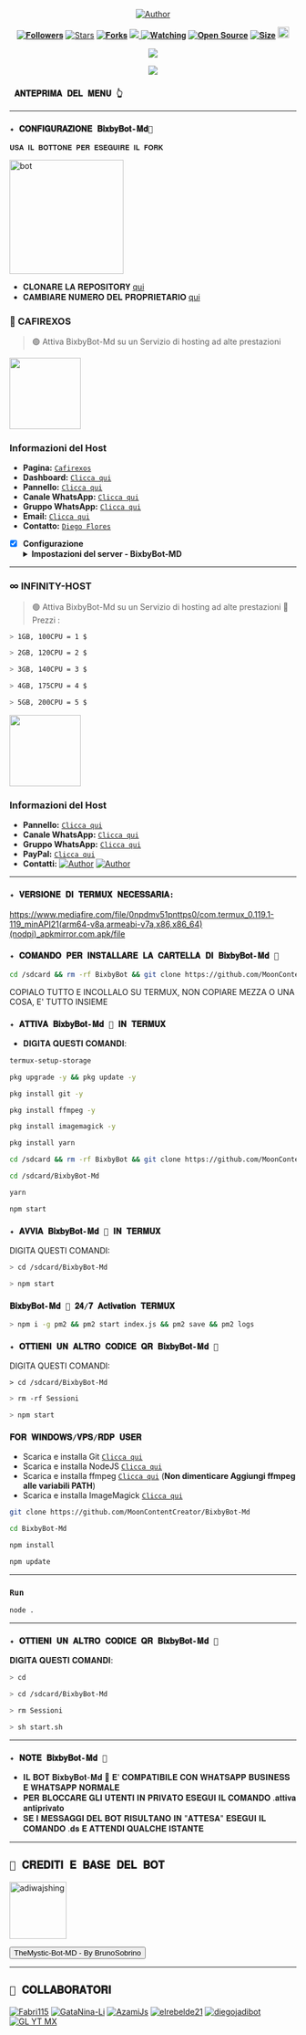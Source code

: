 <p align="center">
<a href="https://whatsapp.com/channel/0029Va8SHGnId7nJi8Zdnz3x"><img title="Author" src="https://img.shields.io/badge/Canale Ufficiale-black?style=for-the-badge&logo=whatsApp"></a>

   <p align="center"> 
 <a href="https://github.com/MoonContentCreator/followers"><img title="𝐅𝐨𝐥𝐥𝐨𝐰𝐞𝐫𝐬" src="https://img.shields.io/github/followers/MoonContentCreator?color=red&style=flat-square"></a> 
 <a href="https://github.com/MoonContentCreator/MoonContentCreator/stargazers/"><img title="Stars" src="https://img.shields.io/github/stars/MoonContentCreator?color=blue&style=flat-square"></a> 
 <a href="https://github.com/MoonContentCreator/network/members"><img title="𝐅𝐨𝐫𝐤𝐬" src="https://img.shields.io/github/forks/MoonContentCreator/BixbyBot-Md?color=red&style=flat-square"></a> 
 <a href="https://komarev.com/ghpvc/?username=Fabri115&color=blue&style=flat-square&label=Profile+Visual"><img src="https://komarev.com/ghpvc/?username=MoonContentCreator&color=blue&style=flat-square&label=Profile+Visual" /> 
 <a href="https://github.com/MoonContentCreator/MoonContentCreator/watchers"><img title="𝐖𝐚𝐭𝐜𝐡𝐢𝐧𝐠" src="https://img.shields.io/github/watchers/MoonContentCreator/BixbyBot-Md?label=Watcher'srepo&color=blue&style=flat-square"></a> 
 <a href="https://github.com/MoonContentCreator/BixbyBot-Md"><img title="𝐎𝐩𝐞𝐧 𝐒𝐨𝐮𝐫𝐜𝐞" src="https://badges.frapsoft.com/os/v2/open-source.svg?v=103"></a> 
 <a href="https://github.com/MoonContentCreator/AyGemuy/"><img title="𝐒𝐢𝐳𝐞" src="https://img.shields.io/github/repo-size/MoonContentCreator/BixbyBot-Md?style=flat-square&color=green"></a> 
 <a href="https://github.com/MoonContentCreator/BixbyBot-Md/graphs/commit-activity"><img height="20" src="https://img.shields.io/badge/Maintained%3F-yes-green.svg"></a 
 <img width="" src="https://img.shields.io/github/repo-size/MoonContentCreator/BixbyBot-Md?color=red&label=Repo%20Size&style=for-the-badge&logo=appveyor"> 

</p> 
 <p align="center"> 
 <img width="" src="https://telegra.ph/file/c31a290ce6bb4e5ce63cd.png?color=red&label=Repo%20Size&style=for-the-badge&logo=appveyor"> 
 </p> 

 <p align="center"> 
 <img width="" src="https://telegra.ph/file/53876cbad328d8cf55bac.png?color=red&label=Repo%20Size&style=for-the-badge&logo=appveyor"> 
 </p> 


 ### ` 𝐀𝐍𝐓𝐄𝐏𝐑𝐈𝐌𝐀 𝐃𝐄𝐋 𝐌𝐄𝐍𝐔 👆` 
 --------- 
 ### `✦ 𝐂𝐎𝐍𝐅𝐈𝐆𝐔𝐑𝐀𝐙𝐈𝐎𝐍𝐄 𝐁𝐢𝐱𝐛𝐲𝐁𝐨𝐭-𝐌𝐝🔮 ` 

 `𝐔𝐒𝐀 𝐈𝐋 𝐁𝐎𝐓𝐓𝐎𝐍𝐄 𝐏𝐄𝐑 𝐄𝐒𝐄𝐆𝐔𝐈𝐑𝐄 𝐈𝐋 𝐅𝐎𝐑𝐊` 

   <a href="https://github.com/MoonContentCreator/BixbyBot-Md/fork"><img title="bot" src="https://github.com/Alien-alfa/Alien-alfa/blob/beta/img/pngegg.png?raw=true" width="200"></a> 
 <br> 
 - 𝐂𝐋𝐎𝐍𝐀𝐑𝐄 𝐋𝐀 𝐑𝐄𝐏𝐎𝐒𝐈𝐓𝐎𝐑𝐘 [qui](https://github.com/MoonContentCreator/BixbyBot-Md/fork) 
 - 𝐂𝐀𝐌𝐁𝐈𝐀𝐑𝐄 𝐍𝐔𝐌𝐄𝐑𝐎 𝐃𝐄𝐋 𝐏𝐑𝐎𝐏𝐑𝐈𝐄𝐓𝐀𝐑𝐈𝐎 [qui](https://github.com/MoonContentCreator/BixbyBot-Md/blob/master/config.js) 



### 🔵 CAFIREXOS 
> 🟢 Attiva BixbyBot-Md su un Servizio di hosting ad alte prestazioni

<a href="https://www.cafirexos.com"><img src="https://grxcwmcwbxwj.objectstorage.sa-saopaulo-1.oci.customer-oci.com/n/grxcwmcwbxwj/b/cafirexos/o/logos%2Flogo.png" height="125px"></a>
### Informazioni del Host

- **Pagina:** [`Cafirexos`](https://www.cafirexos.com)
- **Dashboard:** [`Clicca qui`](https://dash.cafirexos.com)
- **Pannello:** [`Clicca qui`](https://panel.cafirexos.com/)
- **Canale WhatsApp:** [`Clicca qui`](https://whatsapp.com/channel/0029VaFVSkRCMY0KFmCMDX2q)
- **Gruppo WhatsApp:** [`Clicca qui`](https://chat.whatsapp.com/FBtyc8Q5w2iJXVl5zGJdFJ)
- **Email:** [`Clicca qui`](mailto:contacto@cafirexos.com)
- **Contatto:**
[`Diego Flores`](https://wa.me/50497150165)

- [x] **Configurazione** <details><summary>**Impostazioni del server - BixbyBot-MD**</summary><img src="https://telegra.ph/file/95649f0394451f7c9a1bc.png"></details>
----

### ∞ INFINITY-HOST
> 🟢 Attiva BixbyBot-Md su un Servizio di hosting ad alte prestazioni
> 🚩 Prezzi :
 ```bash
> 1GB, 100CPU = 1 $
 ``` 
  ```bash
> 2GB, 120CPU = 2 $
 ``` 
  ```bash 
> 3GB, 140CPU = 3 $
 ``` 
  ```bash 
> 4GB, 175CPU = 4 $
 ``` 
  ```bash 
> 5GB, 200CPU = 5 $
 ``` 


<a href="https://www.cafirexos.com"><img src="https://telegra.ph/file/f864c8411217373822fd6.jpg" height="125px"></a>
### Informazioni del Host

- **Pannello:** [`Clicca qui`](https://host.panel-infinitywa.store)
- **Canale WhatsApp:** [`Clicca qui`](https://whatsapp.com/channel/0029Va4QjH7DeON0ePwzjS1A)
- **Gruppo WhatsApp:** [`Clicca qui`](https://chat.whatsapp.com/GQ82mPnSYnm0XL2hLPk7FV)
- **PayPal:** [`Clicca qui`](https://paypal.me/OfcGB)
- **Contatti:** <a href="https://wa.me/527294888993"><img title="Author" src="https://img.shields.io/badge/Contatta-black?style=for-the-badge&logo=whatsApp"></a>
<a href="https://wa.me/527294888993"><img title="Author" src="https://img.shields.io/badge/Contatta-black?style=for-the-badge&logo=whatsApp"></a>
----

 ### `✦ 𝐕𝐄𝐑𝐒𝐈𝐎𝐍𝐄 𝐃𝐈 𝐓𝐄𝐑𝐌𝐔𝐗 𝐍𝐄𝐂𝐄𝐒𝐒𝐀𝐑𝐈𝐀: `  
 https://www.mediafire.com/file/0npdmv51pnttps0/com.termux_0.119.1-119_minAPI21(arm64-v8a,armeabi-v7a,x86,x86_64)(nodpi)_apkmirror.com.apk/file 

 ### `✦ 𝐂𝐎𝐌𝐀𝐍𝐃𝐎 𝐏𝐄𝐑 𝐈𝐍𝐒𝐓𝐀𝐋𝐋𝐀𝐑𝐄 𝐋𝐀 𝐂𝐀𝐑𝐓𝐄𝐋𝐋𝐀 𝐃𝐈 𝐁𝐢𝐱𝐛𝐲𝐁𝐨𝐭-𝐌𝐝 🔮` 
 ```bash 
 cd /sdcard && rm -rf BixbyBot && git clone https://github.com/MoonContentCreator/BixbyBot-Md.git && cd BixbyBot-Md
 ``` 
 COPIALO TUTTO E INCOLLALO SU TERMUX, NON COPIARE MEZZA O UNA COSA, E' TUTTO INSIEME 

 ### `✦ 𝐀𝐓𝐓𝐈𝐕𝐀 𝐁𝐢𝐱𝐛𝐲𝐁𝐨𝐭-𝐌𝐝 🔮 𝐈𝐍 𝐓𝐄𝐑𝐌𝐔𝐗 `  
 - 𝐃𝐈𝐆𝐈𝐓𝐀 𝐐𝐔𝐄𝐒𝐓𝐈 𝐂𝐎𝐌𝐀𝐍𝐃𝐈: 
 ```bash 
 termux-setup-storage 
 ``` 

 ```bash 
 pkg upgrade -y && pkg update -y 
 ``` 

 ```bash 
 pkg install git -y 
 ```

 ```bash 
 pkg install ffmpeg -y 
 ```   

 ```bash 
 pkg install imagemagick -y 
 ```  

 ```bash 
 pkg install yarn 
 ```     

 ```bash 
 cd /sdcard && rm -rf BixbyBot && git clone https://github.com/MoonContentCreator/BixbyBot-Md.git
 ``` 

 ```bash 
 cd /sdcard/BixbyBot-Md 
 ```   

 ```bash 
 yarn
 ``` 

 ```bash 
 npm start
 ``` 

 ### `✦ 𝐀𝐕𝐕𝐈𝐀 𝐁𝐢𝐱𝐛𝐲𝐁𝐨𝐭-𝐌𝐝 🔮 𝐈𝐍 𝐓𝐄𝐑𝐌𝐔𝐗` 

 DIGITA QUESTI COMANDI: 
 ```bash 
 > cd /sdcard/BixbyBot-Md 
 ``` 
 ```bash 
 > npm start
 ``` 

 ### `𝐁𝐢𝐱𝐛𝐲𝐁𝐨𝐭-𝐌𝐝 🔮 𝟐𝟒/𝟕 𝐀𝐜𝐭𝐢𝐯𝐚𝐭𝐢𝐨𝐧 𝐓𝐄𝐑𝐌𝐔𝐗` 

  ```bash 
 > npm i -g pm2 && pm2 start index.js && pm2 save && pm2 logs 
   ``` 

 ### `✦ 𝐎𝐓𝐓𝐈𝐄𝐍𝐈 𝐔𝐍 𝐀𝐋𝐓𝐑𝐎 𝐂𝐎𝐃𝐈𝐂𝐄 𝐐𝐑 𝐁𝐢𝐱𝐛𝐲𝐁𝐨𝐭-𝐌𝐝 🔮 ` 

 DIGITA QUESTI COMANDI: 
 ```
 > cd /sdcard/BixbyBot-Md 
 ``` 
 ```bash 
 > rm -rf Sessioni 
 ``` 
 ```bash 
 > npm start
 ``` 

 ### `𝐅𝐎𝐑 𝐖𝐈𝐍𝐃𝐎𝐖𝐒/𝐕𝐏𝐒/𝐑𝐃𝐏 𝐔𝐒𝐄𝐑` 

 * Scarica e installa Git [`Clicca qui`](https://git-scm.com/downloads) 
 * Scarica e installa NodeJS [`Clicca qui`](https://nodejs.org/en/download) 
 * Scarica e installa ffmpeg [`Clicca qui`](https://ffmpeg.org/download.html) (**Non dimenticare Aggiungi ffmpeg alle variabili PATH**) 
 * Scarica e installa ImageMagick [`Clicca qui`](https://imagemagick.org/script/download.php) 

 ```bash 
 git clone https://github.com/MoonContentCreator/BixbyBot-Md 
 ``` 
 ```bash 
 cd BixbyBot-Md 
 ``` 
 ```bash 
 npm install 
 ``` 
 ```bash 
 npm update 
 ``` 

 --------- 

 ### `Run` 

 ```bash 
 node . 
 ``` 

 --------- 
 ### `✦ 𝐎𝐓𝐓𝐈𝐄𝐍𝐈 𝐔𝐍 𝐀𝐋𝐓𝐑𝐎 𝐂𝐎𝐃𝐈𝐂𝐄 𝐐𝐑 𝐁𝐢𝐱𝐛𝐲𝐁𝐨𝐭-𝐌𝐝 🔮 ` 

 𝐃𝐈𝐆𝐈𝐓𝐀 𝐐𝐔𝐄𝐒𝐓𝐈 𝐂𝐎𝐌𝐀𝐍𝐃𝐈: 
 ```bash 
 > cd  
 ``` 
 ```bash 
 > cd /sdcard/BixbyBot-Md 
 ``` 
 ```bash 
 > rm Sessioni 
 ``` 
 ```bash 
 > sh start.sh 
 ``` 
 --------- 
 ### `✦ 𝐍𝐎𝐓𝐄 𝐁𝐢𝐱𝐛𝐲𝐁𝐨𝐭-𝐌𝐝 🔮` 
  - 𝐈𝐋 𝐁𝐎𝐓 𝐁𝐢𝐱𝐛𝐲𝐁𝐨𝐭-𝐌𝐝 🔮 𝐄' 𝐂𝐎𝐌𝐏𝐀𝐓𝐈𝐁𝐈𝐋𝐄 𝐂𝐎𝐍 𝐖𝐇𝐀𝐓𝐒𝐀𝐏𝐏 𝐁𝐔𝐒𝐈𝐍𝐄𝐒𝐒 𝐄 𝐖𝐇𝐀𝐓𝐒𝐀𝐏𝐏 𝐍𝐎𝐑𝐌𝐀𝐋𝐄 
 - 𝐏𝐄𝐑 𝐁𝐋𝐎𝐂𝐂𝐀𝐑𝐄 𝐆𝐋𝐈 𝐔𝐓𝐄𝐍𝐓𝐈 𝐈𝐍 𝐏𝐑𝐈𝐕𝐀𝐓𝐎 𝐄𝐒𝐄𝐆𝐔𝐈 𝐈𝐋 𝐂𝐎𝐌𝐀𝐍𝐃𝐎 .𝐚𝐭𝐭𝐢𝐯𝐚 𝐚𝐧𝐭𝐢𝐩𝐫𝐢𝐯𝐚𝐭𝐨 
 - 𝐒𝐄 𝐈 𝐌𝐄𝐒𝐒𝐀𝐆𝐆𝐈 𝐃𝐄𝐋 𝐁𝐎𝐓 𝐑𝐈𝐒𝐔𝐋𝐓𝐀𝐍𝐎 𝐈𝐍 "𝐀𝐓𝐓𝐄𝐒𝐀" 𝐄𝐒𝐄𝐆𝐔𝐈 𝐈𝐋 𝐂𝐎𝐌𝐀𝐍𝐃𝐎 .𝐝𝐬 𝐄 𝐀𝐓𝐓𝐄𝐍𝐃𝐈 𝐐𝐔𝐀𝐋𝐂𝐇𝐄 𝐈𝐒𝐓𝐀𝐍𝐓𝐄 
 --------- 
## `🌟 𝐂𝐑𝐄𝐃𝐈𝐓𝐈 𝐄 𝐁𝐀𝐒𝐄 𝐃𝐄𝐋 𝐁𝐎𝐓`  
 <a href="https://github.com/BrunoSobrino/TheMystic-Bot-MD"><img src="https://github.com/brunosobrino.png" width="100" height="100" alt="adiwajshing"/></a> 
 <div><button id="boton" type="button">TheMystic-Bot-MD - By BrunoSobrino</button></div> 

--------- 

 ## `🌟 𝐂𝐎𝐋𝐋𝐀𝐁𝐎𝐑𝐀𝐓𝐎𝐑𝐈 `  
[![Fabri115](https://github.com/Fabri115.png?size=100)](https://github.com/Fabri115)
[![GataNina-Li](https://github.com/GataNina-Li.png?size=100)](https://github.com/GataNina-Li) 
[![AzamiJs](https://github.com/AzamiJs.png?size=100)](https://github.com/AzamiJs)
[![elrebelde21](https://github.com/elrebelde21.png?size=100)](https://github.com/elrebelde21) 
[![diegojadibot](https://github.com/diegojadibot.png?size=100)](https://github.com/diegojadibot)
[![GL YT MX](https://github.com/glytglobal.png?size=100)](https://github.com/glytglobal)